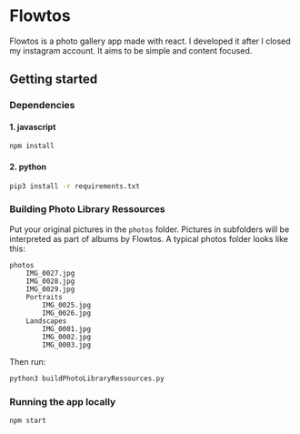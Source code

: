 # Flowtos #

Flowtos is a photo gallery app made with react. I developed it after I closed my instagram account.
It aims to be simple and content focused.

## Getting started ##

### Dependencies ###

#### 1. javascript ####

```bash
npm install
```

#### 2. python ####

```bash
pip3 install -r requirements.txt
```

### Building Photo Library Ressources ###

Put your original pictures in the ```photos``` folder. Pictures in subfolders will be interpreted as part of albums by Flowtos. A typical photos folder looks like this:

```
photos
    IMG_0027.jpg
    IMG_0028.jpg
    IMG_0029.jpg
    Portraits
        IMG_0025.jpg
        IMG_0026.jpg
    Landscapes
        IMG_0001.jpg
        IMG_0002.jpg
        IMG_0003.jpg
```

Then run:

```bash
python3 buildPhotoLibraryRessources.py
```

### Running the app locally ###

```bash
npm start
```